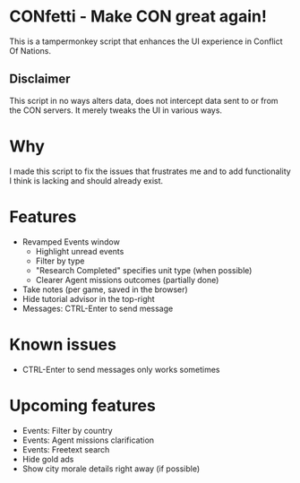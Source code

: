 # CONfetti - Make CON great again!

This is a tampermonkey script that enhances the UI experience in Conflict Of Nations.

## Disclaimer

This script in no ways alters data, does not intercept data sent to or from the CON servers. It merely tweaks the UI in various ways.


# Why

I made this script to fix the issues that frustrates me and to add functionality I think is lacking and should already exist.


# Features

- Revamped Events window
  - Highlight unread events
  - Filter by type
  - "Research Completed" specifies unit type (when possible)
  - Clearer Agent missions outcomes (partially done)
- Take notes (per game, saved in the browser)
- Hide tutorial advisor in the top-right
- Messages: CTRL-Enter to send message

# Known issues

- CTRL-Enter to send messages only works sometimes

# Upcoming features

- Events: Filter by country
- Events: Agent missions clarification
- Events: Freetext search
- Hide gold ads
- Show city morale details right away (if possible)
